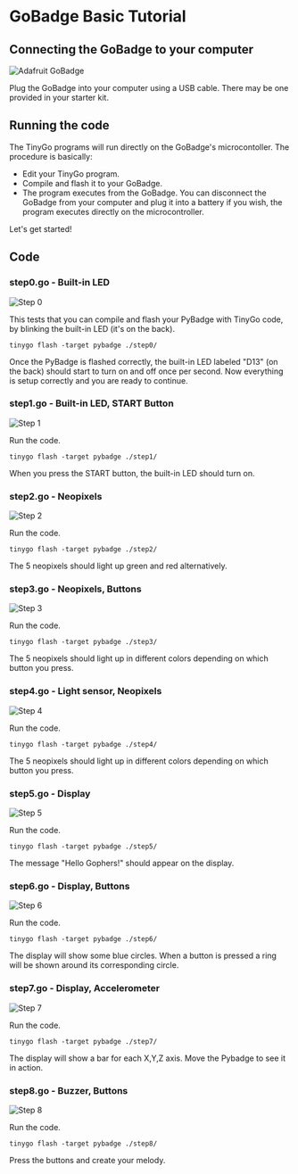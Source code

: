 # GoBadge Basic Tutorial

## Connecting the GoBadge to your computer

![Adafruit GoBadge](../images/gobadge.jpg)

Plug the GoBadge into your computer using a USB cable. There may be one provided in your starter kit.

## Running the code

The TinyGo programs will run directly on the GoBadge's microcontoller. The procedure is basically:

- Edit your TinyGo program.
- Compile and flash it to your GoBadge.
- The program executes from the GoBadge. You can disconnect the GoBadge from your computer and plug it into a battery if you wish, the program executes directly on the microcontroller.

Let's get started!

## Code

### step0.go - Built-in LED

![Step 0](../images/basics/step0.jpg)

This tests that you can compile and flash your PyBadge with TinyGo code, by blinking the built-in LED (it's on the back).

```
tinygo flash -target pybadge ./step0/
```

Once the PyBadge is flashed correctly, the built-in LED labeled "D13" (on the back) should start to turn on and off once per second. Now everything is setup correctly and you are ready to continue.

### step1.go - Built-in LED, START Button

![Step 1](../images/basics/step1.jpg)

Run the code.

```
tinygo flash -target pybadge ./step1/
```

When you press the START button, the built-in LED should turn on.

### step2.go - Neopixels

![Step 2](../images/basics/step2.jpg)

Run the code.

```
tinygo flash -target pybadge ./step2/
```

The 5 neopixels should light up green and red alternatively.

### step3.go - Neopixels, Buttons

![Step 3](../images/basics/step3.jpg)

Run the code.

```
tinygo flash -target pybadge ./step3/
```

The 5 neopixels should light up in different colors depending on which button you press.

### step4.go - Light sensor, Neopixels

![Step 4](../images/basics/step4.jpg)

Run the code.

```
tinygo flash -target pybadge ./step4/
```

The 5 neopixels should light up in different colors depending on which button you press.

### step5.go - Display

![Step 5](../images/basics/step5.jpg)

Run the code.

```
tinygo flash -target pybadge ./step5/
```

The message "Hello Gophers!" should appear on the display.

### step6.go - Display, Buttons

![Step 6](../images/basics/step6.jpg)

Run the code.

```
tinygo flash -target pybadge ./step6/
```

The display will show some blue circles. When a button is pressed a ring will be shown around its corresponding circle.

### step7.go - Display, Accelerometer

![Step 7](../images/basics/step7.jpg)

Run the code.

```
tinygo flash -target pybadge ./step7/
```

The display will show a bar for each X,Y,Z axis. Move the Pybadge to see it in action.

### step8.go - Buzzer, Buttons

![Step 8](../images/basics/step8.jpg)

Run the code.

```
tinygo flash -target pybadge ./step8/
```

Press the buttons and create your melody.

